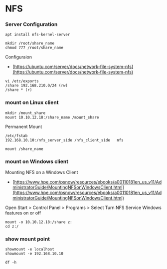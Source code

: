 # NFS

### Server Configuration
```
apt install nfs-kernel-server
```
```
mkdir /root/share_name
chmod 777 /root/share_name
```
Configuraion
- [https://ubuntu.com/server/docs/network-file-system-nfs](https://ubuntu.com/server/docs/network-file-system-nfs)

```
vi /etc/exports
/share 192.168.210.0/24 (rw)
/share * (r)
```

### mount on Linux client

```
mkdir /mount_share
mount 10.10.12.18:/share_name /mount_share
```
Permanent Mount
```
/etc/fstab
192.168.10.10:/nfs_server_side /nfs_client_side   nfs 
```
```
mount /share_name
```
### mount on Windows client
Mounting NFS on a Windows Client
- [https://www.hpe.com/psnow/resources/ebooks/a00110181en_us_v11/AdministratorGuide/MountingNFSonWindowsClient.html](https://www.hpe.com/psnow/resources/ebooks/a00110181en_us_v11/AdministratorGuide/MountingNFSonWindowsClient.html)

Open Start > Control Panel > Programs > Select Turn NFS Service Windows features on or off

```
mount -o 10.10.12.18:/share z:
cd z:/
```

### show mount point
```
showmount -e localhost
showmount -e 192.168.10.10
```
```
df -h
```

